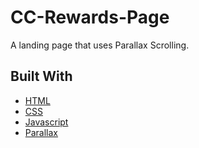 # CC-Rewards-Page

A landing page that uses Parallax Scrolling.

## Built With

* [HTML](https://developer.mozilla.org/en-US/docs/Web/HTML)
* [CSS](https://developer.mozilla.org/en-US/docs/Web/CSS)
* [Javascript](https://developer.mozilla.org/en-US/docs/Web/JavaScript)
* [Parallax](https://www.w3schools.com/howto/howto_css_parallax.asp)
